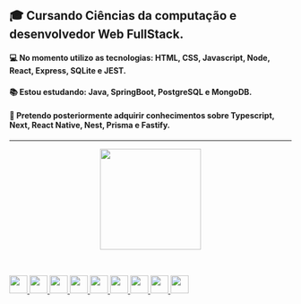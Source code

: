 
## 🎓 Cursando Ciências da computação e desenvolvedor Web FullStack.
####  💻 No momento utilizo as tecnologias: HTML, CSS, Javascript, Node, React, Express, SQLite e JEST.
####  📚 Estou estudando: Java, SpringBoot, PostgreSQL e MongoDB.
####  🔎 Pretendo posteriormente adquirir conhecimentos sobre Typescript, Next, React Native, Nest, Prisma e Fastify.
 <hr>
 
<div align="center">
  <a href="https://github.com/LuanC14">
  <img height="180em" src="https://github-readme-stats.vercel.app/api/top-langs/?username=LuanC14&layout=compact&langs_count=7&theme=dracula"/>
</div>

##
<div style="display: inline_block"><br>
<img src="https://cdn.jsdelivr.net/gh/devicons/devicon/icons/javascript/javascript-original.svg" width=32px; />
<img src="https://cdn.jsdelivr.net/gh/devicons/devicon/icons/typescript/typescript-original.svg" width=32px; />
<img src="https://cdn.jsdelivr.net/gh/devicons/devicon/icons/nodejs/nodejs-original.svg" width=32px; />
<img src="https://cdn.jsdelivr.net/gh/devicons/devicon/icons/react/react-original.svg" width=32px; />
<img src="https://cdn.jsdelivr.net/gh/devicons/devicon/icons/postgresql/postgresql-original-wordmark.svg" width=32px; />
<img src="https://cdn.jsdelivr.net/gh/devicons/devicon/icons/java/java-original.svg" width=32px;/> 
<img src="https://cdn.jsdelivr.net/gh/devicons/devicon/icons/spring/spring-original.svg" width=32px; />
<img src="https://cdn.jsdelivr.net/gh/devicons/devicon/icons/mongodb/mongodb-original.svg" width=32px; />
<img src="https://cdn.jsdelivr.net/gh/devicons/devicon/icons/docker/docker-original.svg" width=32px; />
          
          
 
        
          
         

</div>


